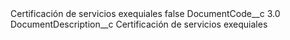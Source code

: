<?xml version="1.0" encoding="UTF-8"?>
<CustomMetadata xmlns="http://soap.sforce.com/2006/04/metadata" xmlns:xsi="http://www.w3.org/2001/XMLSchema-instance" xmlns:xsd="http://www.w3.org/2001/XMLSchema">
    <label>Certificación de servicios exequiales</label>
    <protected>false</protected>
    <values>
        <field>DocumentCode__c</field>
        <value xsi:type="xsd:double">3.0</value>
    </values>
    <values>
        <field>DocumentDescription__c</field>
        <value xsi:type="xsd:string">Certificación de servicios exequiales</value>
    </values>
</CustomMetadata>
